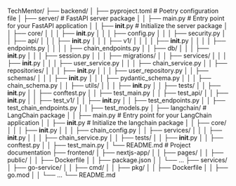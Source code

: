 TechMentor/
├── backend/
│   ├── pyproject.toml       # Poetry configuration file
│   ├── server/              # FastAPI server package
│   │   ├── main.py          # Entry point for your FastAPI application
│   │   ├── __init__.py      # Initialize the server package
│   │   ├── core/
│   │   │   ├── __init__.py
│   │   │   ├── config.py
│   │   │   ├── security.py
│   │   ├── api/
│   │   │   ├── __init__.py
│   │   │   ├── v1/
│   │   │   │   ├── __init__.py
│   │   │   │   ├── endpoints.py
│   │   │   │   ├── chain_endpoints.py
│   │   ├── db/
│   │   │   ├── __init__.py
│   │   │   ├── session.py
│   │   │   ├── migrations/
│   │   ├── services/
│   │   │   ├── __init__.py
│   │   │   ├── user_service.py
│   │   │   ├── chain_service.py
│   │   ├── repositories/
│   │   │   ├── __init__.py
│   │   │   ├── user_repository.py
│   │   ├── schemas/
│   │   │   ├── __init__.py
│   │   │   ├── pydantic_schema.py
│   │   │   ├── chain_schema.py
│   │   ├── utils/
│   │   │   ├── __init__.py
│   │   ├── tests/
│   │       ├── __init__.py
│   │       ├── conftest.py
│   │       ├── test_main.py
│   │       ├── test_api/
│   │           ├── __init__.py
│   │           ├── test_v1/
│   │               ├── __init__.py
│   │               ├── test_endpoints.py
│   │               ├── test_chain_endpoints.py
│   │               ├── test_models.py
│   ├── langchain/           # LangChain package
│   │   ├── main.py          # Entry point for your LangChain application
│   │   ├── __init__.py      # Initialize the langchain package
│   │   ├── core/
│   │   │   ├── __init__.py
│   │   │   ├── chain_config.py
│   │   ├── services/
│   │   │   ├── __init__.py
│   │   │   ├── chain_service.py
│   │   ├── tests/
│   │       ├── __init__.py
│   │       ├── conftest.py
│   │       ├── test_main.py
│   └── README.md            # Project documentation
├── frontend/
│   ├── nextjs-app/
│   │   ├── pages/
│   │   ├── public/
│   │   ├── Dockerfile
│   │   ├── package.json
│   │   └── ...
├── services/
│   ├── go-service/
│   │   ├── cmd/
│   │   ├── pkg/
│   │   ├── Dockerfile
│   │   ├── go.mod
│   │   └── ...
└── README.md
